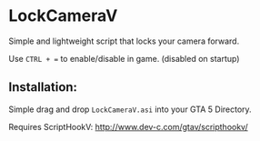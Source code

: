 # LockCameraV
Simple and lightweight script that locks your camera forward.

Use `CTRL + =` to enable/disable in game. (disabled on startup)

## Installation:
Simple drag and drop `LockCameraV.asi` into your GTA 5 Directory.

Requires ScriptHookV: http://www.dev-c.com/gtav/scripthookv/
